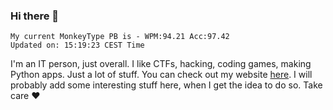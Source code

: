 ### Hi there 👋
<!-- PB START -->
```
My current MonkeyType PB is - WPM:94.21 Acc:97.42
Updated on: 15:19:23 CEST Time
```
<!-- PB END -->
I'm an IT person, just overall. I like CTFs, hacking, coding games, making Python apps. Just a lot of stuff.
You can check out my website [here](https://skill3472.github.io/).
I will probably add some interesting stuff here, when I get the idea to do so. Take care ❤️
